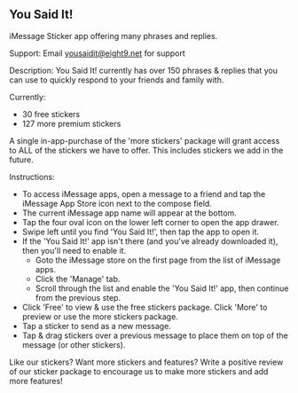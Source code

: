 ## You Said It!
iMessage Sticker app offering many phrases and replies.

Support:
Email yousaidit@eight9.net for support

Description:
You Said It! currently has over 150 phrases & replies that you can use to quickly respond to your friends and family with.

Currently:
 - 30 free stickers
 - 127 more premium stickers

A single in-app-purchase of the 'more stickers' package will grant access to ALL of the stickers we have to offer. This includes stickers we add in the future.

Instructions:
 - To access iMessage apps, open a message to a friend and tap the iMessage App Store icon next to the compose field.
 - The current iMessage app name will appear at the bottom.
 - Tap the four oval icon on the lower left corner to open the app drawer.
 - Swipe left until you find 'You Said It!', then tap the app to open it.
 - If the 'You Said It!' app isn't there (and you've already downloaded it), then you'll need to enable it. 
   - Goto the iMessage store on the first page from the list of iMessage apps.
   - Click the 'Manage' tab.
   - Scroll through the list and enable the 'You Said It!' app, then continue from the previous step.
 - Click 'Free' to view & use the free stickers package. Click 'More' to preview or use the more stickers package.
 - Tap a sticker to send as a new message.
 - Tap & drag stickers over a previous message to place them on top of the message (or other stickers).

 Like our stickers? Want more stickers and features? Write a positive review of our sticker package to encourage us to make more stickers and add more features!
 
